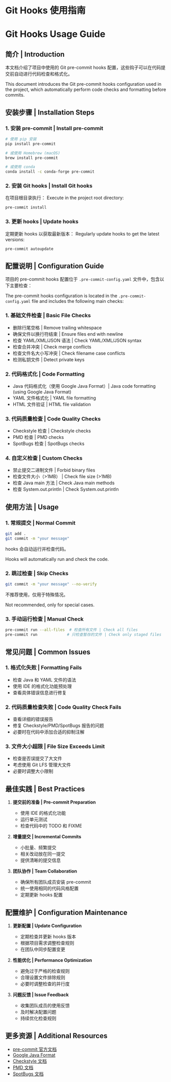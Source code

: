 # Git Hooks 使用指南
# Git Hooks Usage Guide

## 简介 | Introduction

本文档介绍了项目中使用的 Git pre-commit hooks 配置，这些钩子可以在代码提交前自动进行代码检查和格式化。

This document introduces the Git pre-commit hooks configuration used in the project, which automatically perform code checks and formatting before commits.

## 安装步骤 | Installation Steps

### 1. 安装 pre-commit | Install pre-commit
```bash
# 使用 pip 安装
pip install pre-commit

# 或使用 Homebrew (macOS)
brew install pre-commit

# 或使用 conda
conda install -c conda-forge pre-commit
```

### 2. 安装 Git hooks | Install Git hooks
在项目根目录执行：
Execute in the project root directory:
```bash
pre-commit install
```

### 3. 更新 hooks | Update hooks
定期更新 hooks 以获取最新版本：
Regularly update hooks to get the latest versions:
```bash
pre-commit autoupdate
```

## 配置说明 | Configuration Guide

项目的 pre-commit hooks 配置位于 `.pre-commit-config.yaml` 文件中，包含以下主要检查：

The pre-commit hooks configuration is located in the `.pre-commit-config.yaml` file and includes the following main checks:

### 1. 基础文件检查 | Basic File Checks
- 删除行尾空格 | Remove trailing whitespace
- 确保文件以换行符结束 | Ensure files end with newline
- 检查 YAML/XML/JSON 语法 | Check YAML/XML/JSON syntax
- 检查合并冲突 | Check merge conflicts
- 检查文件名大小写冲突 | Check filename case conflicts
- 检测私钥文件 | Detect private keys

### 2. 代码格式化 | Code Formatting
- Java 代码格式化（使用 Google Java Format）| Java code formatting (using Google Java Format)
- YAML 文件格式化 | YAML file formatting
- HTML 文件验证 | HTML file validation

### 3. 代码质量检查 | Code Quality Checks
- Checkstyle 检查 | Checkstyle checks
- PMD 检查 | PMD checks
- SpotBugs 检查 | SpotBugs checks

### 4. 自定义检查 | Custom Checks
- 禁止提交二进制文件 | Forbid binary files
- 检查文件大小（>1MB） | Check file size (>1MB)
- 检查 Java main 方法 | Check Java main methods
- 检查 System.out.println | Check System.out.println

## 使用方法 | Usage

### 1. 常规提交 | Normal Commit
```bash
git add .
git commit -m "your message"
```
hooks 会自动运行并检查代码。

Hooks will automatically run and check the code.

### 2. 跳过检查 | Skip Checks
```bash
git commit -m "your message" --no-verify
```
不推荐使用，仅用于特殊情况。

Not recommended, only for special cases.

### 3. 手动运行检查 | Manual Check
```bash
pre-commit run --all-files  # 检查所有文件 | Check all files
pre-commit run             # 只检查暂存的文件 | Check only staged files
```

## 常见问题 | Common Issues

### 1. 格式化失败 | Formatting Fails
- 检查 Java 和 YAML 文件的语法
- 使用 IDE 的格式化功能预处理
- 查看具体错误信息进行修复

### 2. 代码质量检查失败 | Code Quality Check Fails
- 查看详细的错误报告
- 修复 Checkstyle/PMD/SpotBugs 报告的问题
- 必要时在代码中添加合适的抑制注解

### 3. 文件大小超限 | File Size Exceeds Limit
- 检查是否误提交了大文件
- 考虑使用 Git LFS 管理大文件
- 必要时调整大小限制

## 最佳实践 | Best Practices

1. **提交前的准备 | Pre-commit Preparation**
   - 使用 IDE 的格式化功能
   - 运行单元测试
   - 检查代码中的 TODO 和 FIXME

2. **增量提交 | Incremental Commits**
   - 小批量、频繁提交
   - 相关改动放在同一提交
   - 提供清晰的提交信息

3. **团队协作 | Team Collaboration**
   - 确保所有团队成员安装 pre-commit
   - 统一使用相同的代码风格配置
   - 定期更新 hooks 配置

## 配置维护 | Configuration Maintenance

1. **更新配置 | Update Configuration**
   - 定期检查并更新 hooks 版本
   - 根据项目需求调整检查规则
   - 在团队中同步配置变更

2. **性能优化 | Performance Optimization**
   - 避免过于严格的检查规则
   - 合理设置文件排除规则
   - 必要时调整检查的并行度

3. **问题反馈 | Issue Feedback**
   - 收集团队成员的使用反馈
   - 及时解决配置问题
   - 持续优化检查规则

## 更多资源 | Additional Resources

- [pre-commit 官方文档](https://pre-commit.com/)
- [Google Java Format](https://github.com/google/google-java-format)
- [Checkstyle 文档](https://checkstyle.sourceforge.io/)
- [PMD 文档](https://pmd.github.io/)
- [SpotBugs 文档](https://spotbugs.github.io/) 
